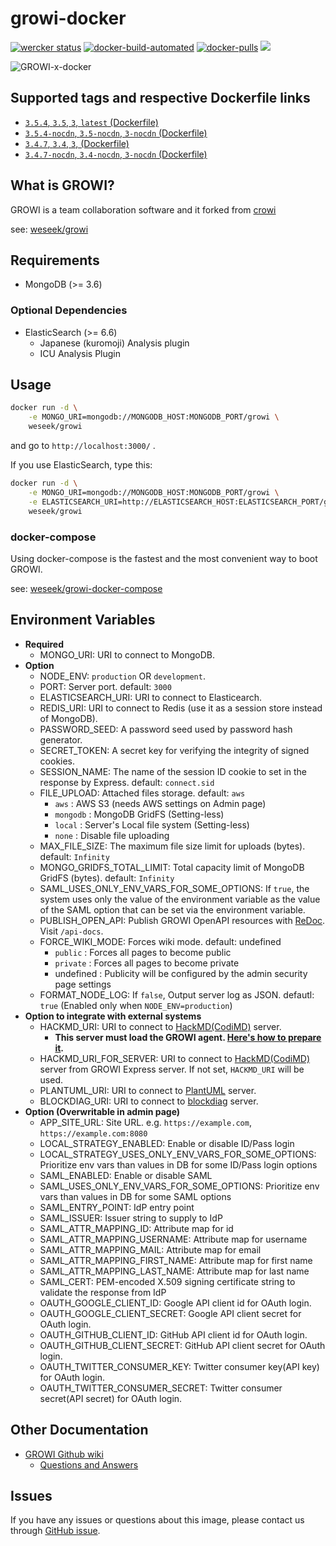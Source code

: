 
growi-docker
===========

[![wercker status](https://app.wercker.com/status/592aa5cebb59c67c4c266ce1f33b6a7e/s/ "wercker status")](https://app.wercker.com/project/byKey/592aa5cebb59c67c4c266ce1f33b6a7e) [![docker-build-automated](https://img.shields.io/docker/automated/jrottenberg/ffmpeg.svg)](https://hub.docker.com/r/weseek/growi/) [![docker-pulls](https://img.shields.io/docker/pulls/weseek/growi.svg)](https://hub.docker.com/r/weseek/growi/) [![](https://images.microbadger.com/badges/image/weseek/growi.svg)](https://microbadger.com/images/weseek/growi)

![GROWI-x-docker](https://user-images.githubusercontent.com/1638767/38307565-105956e2-384f-11e8-8534-b1128522d68d.png)


Supported tags and respective Dockerfile links
------------------------------------------------

* [`3.5.4`, `3.5`, `3`, `latest` (Dockerfile)](https://github.com/weseek/growi-docker/blob/v3.5.4/Dockerfile)
* [`3.5.4-nocdn`, `3.5-nocdn`, `3-nocdn` (Dockerfile)](https://github.com/weseek/growi-docker/blob/v3.5.4/nocdn/Dockerfile)
* [`3.4.7`, `3.4`, `3`, (Dockerfile)](https://github.com/weseek/growi-docker/blob/v3.4.7/Dockerfile)
* [`3.4.7-nocdn`, `3.4-nocdn`, `3-nocdn` (Dockerfile)](https://github.com/weseek/growi-docker/blob/v3.4.7/nocdn/Dockerfile)


What is GROWI?
-------------

GROWI is a team collaboration software and it forked from [crowi](https://github.com/weseek/crowi/crowi)

see: [weseek/growi](https://github.com/weseek/growi)


Requirements
-------------

* MongoDB (>= 3.6)

### Optional Dependencies

* ElasticSearch (>= 6.6)
  * Japanese (kuromoji) Analysis plugin
  * ICU Analysis Plugin


Usage
-----

```bash
docker run -d \
    -e MONGO_URI=mongodb://MONGODB_HOST:MONGODB_PORT/growi \
    weseek/growi
```

and go to `http://localhost:3000/` .

If you use ElasticSearch, type this:

```bash
docker run -d \
    -e MONGO_URI=mongodb://MONGODB_HOST:MONGODB_PORT/growi \
    -e ELASTICSEARCH_URI=http://ELASTICSEARCH_HOST:ELASTICSEARCH_PORT/growi \
    weseek/growi
```


### docker-compose

Using docker-compose is the fastest and the most convenient way to boot GROWI.

see: [weseek/growi-docker-compose](https://github.com/weseek/growi-docker-compose)


Environment Variables
-------------------

* **Required**
    * MONGO_URI: URI to connect to MongoDB.
* **Option**
    * NODE_ENV: `production` OR `development`.
    * PORT: Server port. default: `3000`
    * ELASTICSEARCH_URI: URI to connect to Elasticearch.
    * REDIS_URI: URI to connect to Redis (use it as a session store instead of MongoDB).
    * PASSWORD_SEED: A password seed used by password hash generator.
    * SECRET_TOKEN: A secret key for verifying the integrity of signed cookies.
    * SESSION_NAME: The name of the session ID cookie to set in the response by Express. default: `connect.sid`
    * FILE_UPLOAD: Attached files storage. default: `aws`
        * `aws` : AWS S3 (needs AWS settings on Admin page)
        * `mongodb` : MongoDB GridFS (Setting-less)
        * `local` : Server's Local file system (Setting-less)
        * `none` : Disable file uploading
    * MAX_FILE_SIZE: The maximum file size limit for uploads (bytes). default: `Infinity`
    * MONGO_GRIDFS_TOTAL_LIMIT: Total capacity limit of MongoDB GridFS (bytes). default: `Infinity`
    * SAML_USES_ONLY_ENV_VARS_FOR_SOME_OPTIONS: If `true`, the system uses only the value of the environment variable as the value of the SAML option that can be set via the environment variable.
    * PUBLISH_OPEN_API: Publish GROWI OpenAPI resources with [ReDoc](https://github.com/Rebilly/ReDoc). Visit `/api-docs`.
    * FORCE_WIKI_MODE: Forces wiki mode. default: undefined
      * `public`  : Forces all pages to become public
      * `private` : Forces all pages to become private
      * undefined : Publicity will be configured by the admin security page settings
    * FORMAT_NODE_LOG: If `false`, Output server log as JSON. defautl: `true` (Enabled only when `NODE_ENV=production`)
* **Option to integrate with external systems**
    * HACKMD_URI: URI to connect to [HackMD(CodiMD)](https://hackmd.io/) server.
        * **This server must load the GROWI agent. [Here's how to prepare it](https://docs.growi.org/management-cookbook/integrate-with-hackmd).**
    * HACKMD_URI_FOR_SERVER: URI to connect to [HackMD(CodiMD)](https://hackmd.io/) server from GROWI Express server. If not set, `HACKMD_URI` will be used.
    * PLANTUML_URI: URI to connect to [PlantUML](http://plantuml.com/) server.
    * BLOCKDIAG_URI: URI to connect to [blockdiag](http://http://blockdiag.com/) server.
* **Option (Overwritable in admin page)**
    * APP_SITE_URL: Site URL. e.g. `https://example.com`, `https://example.com:8080`
    * LOCAL_STRATEGY_ENABLED: Enable or disable ID/Pass login
    * LOCAL_STRATEGY_USES_ONLY_ENV_VARS_FOR_SOME_OPTIONS: Prioritize env vars than values in DB for some ID/Pass login options
    * SAML_ENABLED: Enable or disable SAML
    * SAML_USES_ONLY_ENV_VARS_FOR_SOME_OPTIONS: Prioritize env vars than values in DB for some SAML options
    * SAML_ENTRY_POINT: IdP entry point
    * SAML_ISSUER: Issuer string to supply to IdP
    * SAML_ATTR_MAPPING_ID: Attribute map for id
    * SAML_ATTR_MAPPING_USERNAME: Attribute map for username
    * SAML_ATTR_MAPPING_MAIL: Attribute map for email
    * SAML_ATTR_MAPPING_FIRST_NAME: Attribute map for first name
    * SAML_ATTR_MAPPING_LAST_NAME:  Attribute map for last name
    * SAML_CERT: PEM-encoded X.509 signing certificate string to validate the response from IdP
    * OAUTH_GOOGLE_CLIENT_ID: Google API client id for OAuth login.
    * OAUTH_GOOGLE_CLIENT_SECRET: Google API client secret for OAuth login.
    * OAUTH_GITHUB_CLIENT_ID: GitHub API client id for OAuth login.
    * OAUTH_GITHUB_CLIENT_SECRET: GitHub API client secret for OAuth login.
    * OAUTH_TWITTER_CONSUMER_KEY: Twitter consumer key(API key) for OAuth login.
    * OAUTH_TWITTER_CONSUMER_SECRET: Twitter consumer secret(API secret) for OAuth login.

Other Documentation
--------------------

* [GROWI Github wiki](https://github.com/weseek/growi/wiki)
  * [Questions and Answers](https://github.com/weseek/growi/wiki/Questions-and-Answers)


Issues
------

If you have any issues or questions about this image, please contact us through  [GitHub issue](https://github.com/weseek/growi-docker/issues).

